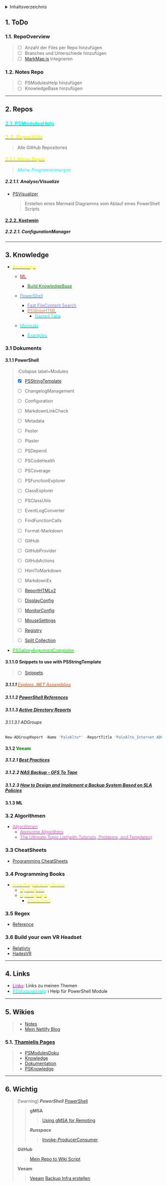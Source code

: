 <details>
<summary>Inhaltsverzeichnis</summary>

- [1. ToDo](#1-todo)
  - [1.1. RepoOverview](#11-repooverview)
  - [1.2. Notes Repo](#12-notes-repo)
- [2. Repos](#2-repos)
  - [2.1. PSModulesHelp](#21-psmoduleshelp)
  - [2.2. ReposWiki](#22-reposwiki)
    - [2.2.1. Meine Repos](#221-meine-repos)
      - [2.2.1.1. Analyse/Visualize](#2211-analysevisualize)
    - [2.2.2. Kostwein](#222-kostwein)
      - [2.2.2.1. ConfigurationManager](#2221-configurationmanager)
- [3. Knowledge](#3-knowledge)
  - [3.1 Dokuments](#31-dokuments)
    - [3.1.1 PowerShell](#311-powershell)
    - [3.1.1.0 Snippets to use with PSStringTemplate](#3110-snippets-to-use-with-psstringtemplate)
      - [3.1.1.1 Explore .NET Assemblies](#3111-explore-net-assemblies)
      - [3.1.1.2 PowerShell References](#3112-powershell-references)
      - [3.1.1.3 Active Directory Reports](#3113-active-directory-reports)
        - [3.1.1.3.1 ADGroups](#31131-adgroups)
    - [3.1.2 Veeam](#312-veeam)
      - [3.1.2.1 Best Practices](#3121-best-practices)
      - [3.1.2.2 NAS Backup - GFS To Tape](#3122-nas-backup---gfs-to-tape)
      - [3.1.2.3 How to Design and Implement a Backup System Based on SLA Policies](#3123-how-to-design-and-implement-a-backup-system-based-on-sla-policies)
    - [3.1.3 ML](#313-ml)
  - [3.2 Algorithmen](#32-algorithmen)
  - [3.3 CheatSheets](#33-cheatsheets)
  - [3.4 Programming Books](#34-programming-books)
  - [3.5 Regex](#35-regex)
  - [3.6 Build your own VR Headset](#36-build-your-own-vr-headset)
- [4. Links](#4-links)
- [5. Wikies](#5-wikies)
  - [5.1. Thamielis Pages](#51-thamielis-pages)
- [6. Wichtig](#6-wichtig)

</details>

## 1. ToDo

### 1.1. RepoOverview
  >
  > - [ ] Anzahl der Files per Repo hinzufügen
  > - [ ] Branches und Unterschiede hinzufügen
  > - [ ] [MarkMap.js](<https://markmap.js.org>) Integrieren
  >
### 1.2. Notes Repo
  >
  > - [ ] PSModulesHelp hinzufügen
  > - [ ] KnowledgeBase hinzufügen

---

## 2. Repos

### [<span style ="color:cyan">2.1. PSModulesHelp</span>](/docs/PSModulesHelp/ModuleDoku)

### [<span style="color:yellow">2.2. ReposWiki</span>](/docs/ReposWiki/ReposWiki)
  > Alle GitHub Repositories

#### [<span style="color:yellow">2.2.1. Meine Repos</span>](/docs/ReposWiki/Repositories)
  > <span style="color:cyan">*Meine Programmierungen*</span>

##### 2.2.1.1. Analyse/Visualize

- [PSVisualizer](<https://github.com/In-Pro-Org/PSVisualizer>)
  > Erstellen eines Mermaid Diagramms vom Ablauf eines PowerShell Scripts

#### [2.2.2. Kostwein](/docs/Kostwein)

##### 2.2.2.1. ConfigurationManager

---

## 3. Knowledge

- [<span style="color:yellow">Knowledge</span>](/docs/Knowledge/Knowledge)
  - [<span style="color:red">ML</span>](/docs/Knowledge/ML/ML)
    - [<span style="color:green">Build KnowledgeBase</span>](</docs/Knowledge/ML/How I Turned My Companys Docs into a Searchable Database with OpenAI>)
  - [<span style="color:#4da6ff">PowerShell</span>](/docs/Knowledge/PowerShell/PowerShell.md)
    - [<span style="color:#7d7dff">Fast FileContent Search</span>](https://www.leeholmes.com/scour-fast-personal-local-content-searches/)
    - [<span style="color:#ff8040">PSWriteHTML</span>](/docs/Knowledge/PowerShell/PSWriteHTML)
      - [<span style="color:cyan">Nested Tabs</span>](</docs/Knowledge/PowerShell/PSWriteHTML/Nested%20FTabs,%20FDiagram%20FUpdates,%20FDiagram%20FEvents,%20FCalendar%20FObject%20Fand%20Fmore%20Fin%20FPSWriteHTML>)
    
  - [<span style="color:cyan">Mermaid</span>](/docs/Knowledge/Mermaid/Mermaid)
    - [<span style="color:cyan">Examples</span>](/docs/Knowledge/Mermaid/MermaidOnGitHubExamples)

### 3.1 Dokuments

#### 3.1.1 PowerShell
> :Collapse label=Modules
> - [X] [PSStringTemplate](<https://github.com/SeeminglyScience/PSStringTemplate>)
> - [ ] ChangelogManagement
> - [ ] Configuration
> - [ ] MarkdownLinkCheck
> - [ ] Metadata
> - [ ] Pester
> - [ ] Plaster
> - [ ] PSDepend
> - [ ] PSCodeHealth
> - [ ] PSCoverage
> - [ ] PSFunctionExplorer
> - [ ] ClassExplorer
> - [ ] PSClassUtils
> - [ ] EventLogConverter
> - [ ] FindFunctionCalls
> - [ ] Format-Markdown
> - [ ] GitHub
> - [ ] GitHubProvider
> - [ ] GitHubActions
> - [ ] HtmlToMarkdown
> - [ ] MarkdownEx
>
> - [ ] [ReportHTMLv2](<https://www.powershellgallery.com/packages/ReportHTMLV2/2.1>)
>
> - [ ] [DisplayConfig](<https://github.com/MartinGC94/DisplayConfig>)
> - [ ] [MonitorConfig](<https://github.com/MartinGC94/MonitorConfig>)
> - [ ] [MouseSettings](<https://github.com/MartinGC94/MouseSettings>)
> - [ ] [Registry](<https://github.com/MartinGC94/PSRegistry>)
> - [ ] [Split Collection](<https://github.com/MartinGC94/SplitCollection>)

- [<span style="color:#00ff00">PSGalleryArgumentCompleter</span>](<https://github.com/MartinGC94/UsefulArgumentCompleters>)

#### 3.1.1.0 Snippets to use with PSStringTemplate
  > - [ ] [Snippets](<https://github.com/MartinGC94/Snippets>)

##### 3.1.1.1 [<span style="color:#ff8040">Explore .NET Assemblies</span>](/Explore_dotNETAssemblies)

##### 3.1.1.2 [PowerShell References](/PowerShell-References)

##### 3.1.1.3 [Active Directory Reports](<https://github.com/jdhitsolutions/ADReportingTools>)

###### 3.1.1.3.1 ADGroups

```powershell
New-ADGroupReport -Name 'PaloAlto*' -ReportTitle 'PaloAlto_Internet ADGroups' -EmbedCSS -FilePath C:\Temp\ADPaloAlto_Internet.html -CSSUri "A:\PowerShell\PSTaskSequenceReport\IIS\css\ADReports.css"
```

#### 3.1.2 <span style="color:green">Veeam</span>

##### 3.1.2.1 [Best Practices](</docs/Knowledge/Veeam/Best%20FPractices/index>)

##### 3.1.2.2 [NAS Backup - GFS To Tape](</docs/Knowledge/Veeam/NAS backup - GFS To Tape/NAS backup - GFS to Tape - Part I>)

##### 3.1.2.3 [How to Design and Implement a Backup System Based on SLA Policies](<docs/Knowledge/Veeam/How to Design and Implement a Backup System\Veeam How to Design and Implement a Backup System Based on SLA Policies - Part I - Design, Architecture, and Tagging in vSphere>)

#### 3.1.3 ML

### 3.2 Algorithmen

- [<span style="color:rgb(241, 82, 220)">Algorithmen</span>](/Algorithmen)
  - [<span style="color:rgb(241, 82, 220)">Awesome Algorithms</span>](<https://github.com/tayllan/awesome-algorithms>)
  - [<span style="color:rgb(241, 82, 220)">The Ultimate Topic List(with Tutorials, Problems, and Templates)</span>](<https://blog.shahjalalshohag.com/topic-list/>)

### 3.3 CheatSheets

- [Programming CheatSheets](https://github.com/EbookFoundation/free-programming-books/blob/8366c91ffb66e43471ef26b578c03dff0fe8a4ef/more/free-programming-cheatsheets.md)

### 3.4 Programming Books

- [<span style="color:yellow">Free Programming Books</span>](<https://github.com/EbookFoundation/free-programming-books>)
  - [<span style="color:yellow">By Subjects</span>](<https://github.com/EbookFoundation/free-programming-books/blob/8366c91ffb66e43471ef26b578c03dff0fe8a4ef/books/free-programming-books-subjects.md>)
  - [<span style="color:yellow">By Language</span>](<https://github.com/EbookFoundation/free-programming-books/blob/8366c91ffb66e43471ef26b578c03dff0fe8a4ef/books/free-programming-books-langs.md>)
    - [<span style="color:yellow">PowerShell</span>](<https://github.com/EbookFoundation/free-programming-books/blob/main/books/free-programming-books-langs.md#powershell>)

### 3.5 Regex
- [Reference](https://learn.microsoft.com/en-us/dotnet/standard/base-types/regular-expression-language-quick-reference)

### 3.6 Build your own VR Headset

- [Relativty](<https://github.com/relativty/Relativty>)
- [HadesVR](<https://github.com/HadesVR/HadesVR>)

---

## 4. Links

- [<span style="color:magenta">Links</span>](/docs/Links/LinksWiki): Links zu meinen Themen
- [<span style="color:cyan">PSModulesHelp</span>](/docs/PSModulesHelp/ModuleDoku): :information_source: Help für PowerShell Module

---

## 5. Wikies
  >
  > - [Notes](https://github.com/thamielis/Notes)
  > - [Mein Netlify Blog](<https://blog.in-pro.org>)

### 5.1. [Thamielis Pages](<https://thamielis.github.io>)
  > - [PSModulesDoku](https://thamielis.github.io/PSModulesDoku/)
  > - [Knowledge](<https://thamielis.github.io/Knowledge>)
  > - [Dokumentation](<https://thamielis.github.io/Dokumentation/>)
  > - [PSKnowledge](https://thamielis.github.io/PSKnowledge/ClassExplorer/gasm.html)

---

## 6. Wichtig
>
>[!warning]
>***PowerShell***
>[PowerShell](</docs/Links/PowerShell%20FLinks>)
>>**gMSA**
>>>[Using gMSA for Remoting](<Knowledge/PowerShell/gMSA/Using Group Managed Service Accounts (gMSAs) for PowerShell Remoting.md>)
>>
>>***Runspace***
>>>[Invoke-ProducerConsumer](Scripts/Invoke-ProducerConsumer.ps1)
>>
>***GitHub***
>>[Mein Repo to Wiki Script](https://github.com/thamielis/PSRepoOverview)
>
>**Veeam**
>>[Veeam](/docs/Links/Veeam)
>>[Backup Infra erstellen](<https://jorgedelacruz.uk/2020/03/09/veeam-how-to-design-and-implement-a-backup-system-based-on-sla-policies-part-i-design-architecture-and-tagging-in-vsphere>)
>
